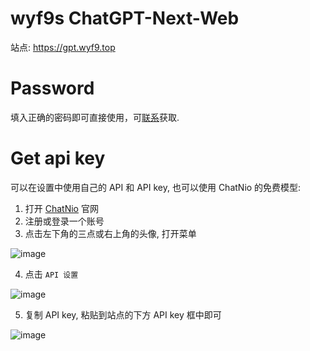 # wyf9s ChatGPT-Next-Web

站点: <https://gpt.wyf9.top>

# Password

填入正确的密码即可直接使用，可[联系](mailto:wyf9@wyf9.top)获取.

# Get api key

可以在设置中使用自己的 API 和 API key, 也可以使用 ChatNio 的免费模型:

1. 打开 [ChatNio](//chatnio.net) 官网
2. 注册或登录一个账号
3. 点击左下角的三点或右上角的头像, 打开菜单

![image](/_media/gpt/1.png)

4. 点击 `API 设置`

![image](/_media/gpt/2.png)

5. 复制 API key, 粘贴到站点的下方 API key 框中即可

![image](/_media/gpt/3.png)